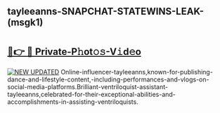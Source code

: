 ## tayleeanns-SNAPCHAT-STATEWINS-LEAK-(msgk1)


# <h2><a href="https://mediaupload.pro?-20M">🔗👉 🔴 Private-P𝚑ot𝚘𝚜-V𝚒d𝚎o</a></h2>

[![NEW UPDATED](https://i.imgur.com/0qMVB7G.gif)](https://mediaupload.pro?-20M)
Online-influencer-tayleeanns,known-for-publishing-dance-and-lifestyle-content,-including-performances-and-vlogs-on-social-media-platforms.Brilliant-ventriloquist-assistant-tayleeanns,celebrated-for-their-exceptional-abilities-and-accomplishments-in-assisting-ventriloquists.  